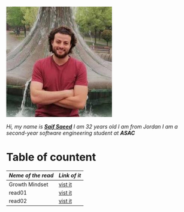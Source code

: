 
![saif](saif.jpeg)
 
*Hi, my name is [**Saif Saeed**](https://github.com/Saif-K-Saeed) I am 32 years old  I am from Jordan I am a second-year software engineering student at **ASAC*** 


 # Table of countent
*Neme of the read* | *Link of it* 
----- |-----|
Growth Mindset  | [vist it](https://saif-k-saeed.github.io/reading-notes/growthMindset)
read01 | [ vist it ](https://saif-k-saeed.github.io/reading-notes/read1)
read02 | [vist it ](https://saif-k-saeed.github.io/reading-notes/read02)

